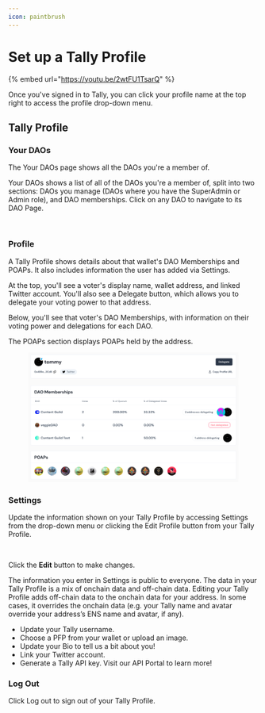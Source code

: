 ```yaml
---
icon: paintbrush
---
```


# Set up a Tally Profile



{% embed url="https://youtu.be/2wtFU1TsarQ" %}

Once you've signed in to Tally, you can click your profile name at the top right to access the profile drop-down menu.

## Tally Profile

### Your DAOs

The Your DAOs page shows all the DAOs you're a member of.

Your DAOs shows a list of all of the DAOs you're a member of, split into two sections: DAOs you manage (DAOs where you have the SuperAdmin or Admin role), and DAO memberships. Click on any DAO to navigate to its DAO Page.

<figure><img src="../.gitbook/assets/Screenshot 2025-01-10 at 2.33.41 PM.png" alt=""><figcaption></figcaption></figure>

### Profile&#x20;

A Tally Profile shows details about that wallet's DAO Memberships and POAPs. It also includes information the user has added via Settings.

At the top, you'll see a voter's display name, wallet address, and linked Twitter account. You'll also see a Delegate button, which allows you to delegate your voting power to that address.

Below, you'll see that voter's DAO Memberships, with information on their voting power and delegations for each DAO.

The POAPs section displays POAPs held by the address.



<figure><img src="../.gitbook/assets/TALLY PROFILE screenshot 3.png" alt=""><figcaption></figcaption></figure>

### Settings&#x20;

Update the information shown on your Tally Profile by accessing Settings from the drop-down menu or clicking the Edit Profile button from your Tally Profile.



<figure><img src="../.gitbook/assets/Screenshot 2025-01-10 at 2.35.52 PM.png" alt=""><figcaption></figcaption></figure>

Click the **Edit** button to make changes.

The information you enter in Settings is public to everyone. The data in your Tally Profile is a mix of onchain data and off-chain data. Editing your Tally Profile adds off-chain data to the onchain data for your address. In some cases, it overrides the onchain data (e.g. your Tally name and avatar override your address’s ENS name and avatar, if any).

* Update your Tally username.
* Choose a PFP from your wallet or upload an image.
* Update your Bio to tell us a bit about you!
* Link your Twitter account.
* Generate a Tally API key. Visit our API Portal to learn more!

### Log Out&#x20;

Click Log out to sign out of your Tally Profile.
